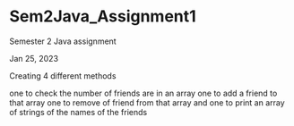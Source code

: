 # Sem2Java_Assignment1

Semester 2 Java assignment

Jan 25, 2023

Creating 4 different methods

one to check the number of friends are in an array
one to add a friend to that array
one to remove of friend from that array
and one to print an array of strings of the names of the friends
